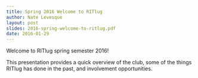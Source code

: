 ```yaml
---
title: Spring 2016 Welcome to RITlug
author: Nate Levesque
layout: post
slides: 2016-spring-welcome-to-ritlug.pdf
date: 2016-01-29
---
```


Welcome to RITlug spring semester 2016!

This presentation provides a quick overview of the club, some of the
things RITlug has done in the past, and involvement opportunities.

